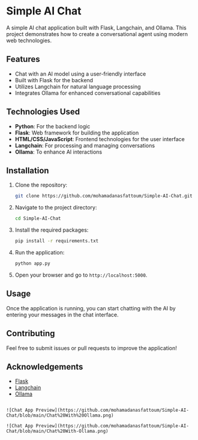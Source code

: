 # Simple AI Chat

A simple AI chat application built with Flask, Langchain, and Ollama. This project demonstrates how to create a conversational agent using modern web technologies.

## Features

- Chat with an AI model using a user-friendly interface
- Built with Flask for the backend
- Utilizes Langchain for natural language processing
- Integrates Ollama for enhanced conversational capabilities

## Technologies Used

- **Python**: For the backend logic
- **Flask**: Web framework for building the application
- **HTML/CSS/JavaScript**: Frontend technologies for the user interface
- **Langchain**: For processing and managing conversations
- **Ollama**: To enhance AI interactions

## Installation

1. Clone the repository:
   ```bash
   git clone https://github.com/mohamadanasfattoum/Simple-AI-Chat.git
   ```
   
2. Navigate to the project directory:
   ```bash
   cd Simple-AI-Chat
   ```

3. Install the required packages:
   ```bash
   pip install -r requirements.txt
   ```

4. Run the application:
   ```bash
   python app.py
   ```

5. Open your browser and go to `http://localhost:5000`.

## Usage

Once the application is running, you can start chatting with the AI by entering your messages in the chat interface.

## Contributing

Feel free to submit issues or pull requests to improve the application!


## Acknowledgements

- [Flask](https://flask.palletsprojects.com/)
- [Langchain](https://langchain.readthedocs.io/)
- [Ollama](https://ollama.com/)
```

![Chat App Preview](https://github.com/mohamadanasfattoum/Simple-AI-Chat/blob/main/Chat%20With%20Ollama.png)

![Chat App Preview](https://github.com/mohamadanasfattoum/Simple-AI-Chat/blob/main/Chat%20With-Ollama.png)
